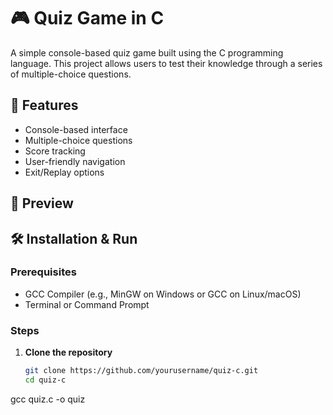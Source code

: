 # 🎮 Quiz Game in C

A simple console-based quiz game built using the C programming language. This project allows users to test their knowledge through a series of multiple-choice questions.

## 🧠 Features

- Console-based interface
- Multiple-choice questions
- Score tracking
- User-friendly navigation
- Exit/Replay options

## 📸 Preview


## 🛠️ Installation & Run

### Prerequisites

- GCC Compiler (e.g., MinGW on Windows or GCC on Linux/macOS)
- Terminal or Command Prompt

### Steps

1. **Clone the repository**
   ```bash
   git clone https://github.com/yourusername/quiz-c.git
   cd quiz-c
gcc quiz.c -o quiz
